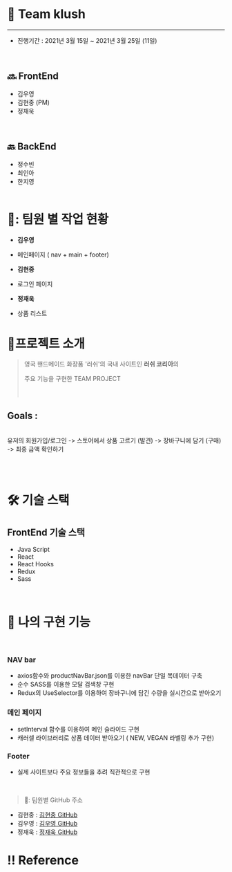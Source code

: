 # 🏡 Team klush

---

- 진행기간 : 2021년 3월 15일 ~ 2021년 3월 25일 (11일)

<br>

## 🔜 FrontEnd

- 김우영
- 김현중 (PM)
- 정재욱

<br>

## 🔙 BackEnd

- 정수빈
- 최인아
- 한지영
  <br>
  <br>

# 🌟: 팀원 별 작업 현황

- **김우영**
- 메인페이지 ( nav + main + footer)

- **김현중**
- 로그인 페이지

- **정재욱**
- 상품 리스트

# 🌟프로젝트 소개

> 영국 핸드메이드 화장품 '러쉬'의 국내 사이트인 **러쉬 코리아**의 
> 
> 주요 기능을 구현한 TEAM PROJECT <br>  
> <br>

## Goals :

<br> 유저의 회원가입/로그인 -> 스토어에서 상품 고르기 (발견) -> 장바구니에 담기 (구매) -> 최종 금액 확인하기

<br>
<br>

# 🛠 기술 스택

## FrontEnd 기술 스택

- Java Script
- React
- React Hooks
- Redux
- Sass

<br>

# 🌈 나의 구현 기능

<br>

### NAV bar

- axios함수와 productNavBar.json를 이용한 navBar 단일 목데이터 구축
- 순수 SASS를 이용한 모달 검색창 구현
- Redux의 UseSelector를 이용하여 장바구니에 담긴 수량을 실시간으로 받아오기

### 메인 페이지

- setInterval 함수를 이용하여 메인 슬라이드 구현
- 캐러셀 라이브러리로 상품 데이터 받아오기 ( NEW, VEGAN 라벨링 추가 구현)

### Footer

- 실제 사이트보다 주요 정보들을 추려 직관적으로 구현 


<br>

> 🌟: 팀원별 GitHub 주소

- 김현중 : [김현중 GitHub](https://github.com/hyjoong)
- 김우영 : [김우영 GitHub](https://github.com/whoyoung90)
- 정재욱 : [정재욱 GitHub](https://github.com/stich9208)

# ‼️ Reference
